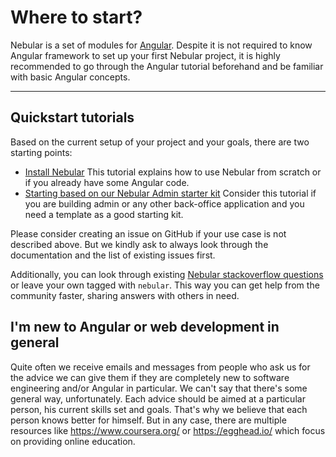 # Where to start?

Nebular is a set of modules for <a href="https://angular.io/" target="_blank">Angular</a>. 
Despite it is not required to know Angular framework to set up your first Nebular project, 
it is highly recommended to go through the Angular tutorial beforehand and be familiar with basic Angular concepts.
<hr>

## Quickstart tutorials

Based on the current setup of your project and your goals, there are two starting points:

- [Install Nebular](docs/guides/install-nebular) This tutorial explains how to use Nebular from scratch or if you already have some Angular code.
- [Starting based on our Nebular Admin starter kit](docs/guides/install-based-on-starter-kit) Consider this tutorial if you are building admin or any other back-office application and you need a template as a good starting kit.

Please consider creating an issue on GitHub if your use case is not described above. 
But we kindly ask to always look through the documentation and the list of existing issues first.

Additionally, you can look through existing [Nebular stackoverflow questions](https://stackoverflow.com/questions/tagged/nebular) or leave your own tagged with `nebular`. 
This way you can get help from the community faster, sharing answers with others in need.
  
## I'm new to Angular or web development in general

Quite often we receive emails and messages from people who ask us for the advice we can give them if they are completely new to software engineering and/or Angular in particular. 
We can't say that there's some general way, unfortunately. Each advice should be aimed at a particular person, his current skills set and goals. 
That's why we believe that each person knows better for himself. But in any case, there are multiple resources like <https://www.coursera.org/> or <https://egghead.io/> which focus on providing online education. 
